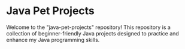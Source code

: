 # Java Pet Projects

Welcome to the "java-pet-projects" repository! This repository is a collection of beginner-friendly Java projects designed to practice and enhance my Java programming skills.
